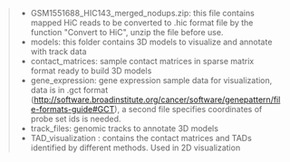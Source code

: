 > - GSM1551688_HIC143_merged_nodups.zip: this file contains mapped HiC reads to be converted to .hic format file by the function "Convert to HiC", unzip the file before use.
> - models: this folder contains 3D models to visualize and annotate with track data
> - contact_matrices: sample contact matrices in sparse matrix format ready to build 3D models
> - gene_expression: gene expression sample data for visualization, data is in .gct format (http://software.broadinstitute.org/cancer/software/genepattern/file-formats-guide#GCT), a second file specifies coordinates of probe set ids is needed.
> - track_files: genomic tracks to annotate 3D models
> - TAD_visualization : contains the contact matrices and TADs identified by different methods. Used in 2D visualization